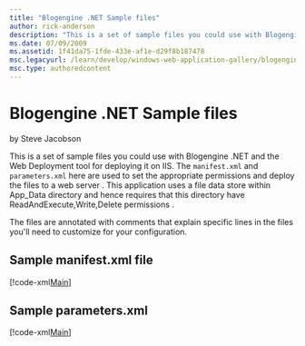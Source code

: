 ```yaml
---
title: "Blogengine .NET Sample files"
author: rick-anderson
description: "This is a set of sample files you could use with Blogengine .NET and the Web Deployment tool for deploying it on IIS. The manifest.xml and parameters.xml her..."
ms.date: 07/09/2009
ms.assetid: 1f41da75-1fde-433e-af1e-d29f8b187478
msc.legacyurl: /learn/develop/windows-web-application-gallery/blogengine-net-sample-files
msc.type: authoredcontent
---
```

Blogengine .NET Sample files
====================
by Steve Jacobson

This is a set of sample files you could use with Blogengine .NET and the Web Deployment tool for deploying it on IIS. The `manifest.xml` and `parameters.xml` here are used to set the appropriate permissions and deploy the files to a web server . This application uses a file data store within App\_Data directory and hence requires that this directory have ReadAndExecute,Write,Delete permissions .

The files are annotated with comments that explain specific lines in the files you'll need to customize for your configuration.

## Sample manifest.xml file

[!code-xml[Main](blogengine-net-sample-files/samples/sample1.xml)]

## Sample parameters.xml

[!code-xml[Main](blogengine-net-sample-files/samples/sample2.xml)]
